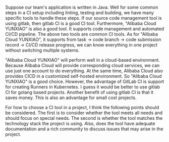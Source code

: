 Suppose our team's application is written in Java. Well for some common steps in a CI setup including linting, testing and building, we have many specific tools to handle these steps. If our source code management tool is using gitlab, then gitlab CI is a good CI tool. Furthermore, "Alibaba Cloud YUNXIAO" is also a good tool. It supports code management and automated CI/CD pipeline. The above two tools are common CI tools. As for "Alibaba Cloud YUNXIAO", it supports from task -> code branch -> code submission record -> CI/CD release progress, we can know everything in one project without switching multiple systems.


"Alibaba Cloud YUNXIAO" will perform well in a cloud-based environment. Because Alibaba Cloud will provide corresponding cloud services, we can use just one account to do everything. At the same time, Alibaba Cloud also provides CICD in a customized self-hosted environment. So "Alibaba Cloud YUNXIAO" is a good choice.  However, the advantage of GitLab CI is support for creating Runners in Kubernetes. I guess it would be better to use gitlab CI for golang based projects. Another benefit of using gitlab CI is that it saves money. This is also an advantage for small cost projects.

For how to choose a CI tool in a project, I think the following points should be considered. The first is to consider whether the tool meets all needs and should focus on special needs. The second is whether the tool matches the technology stack the project is using. Also, does the tool have adequate documentation and a rich community to discuss issues that may arise in the project.